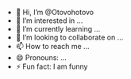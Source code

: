 - 👋 Hi, I’m @Otovohotovo
- 👀 I’m interested in ...
- 🌱 I’m currently learning ...
- 💞️ I’m looking to collaborate on ...
- 📫 How to reach me ...
- 😄 Pronouns: ...
- ⚡ Fun fact: I am funny

<!---
Otovohotovo/Otovohotovo is a ✨ special ✨ repository because its `README.md` (this file) appears on your GitHub profile.
You can click the Preview link to take a look at your changes.
--->
